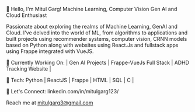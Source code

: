 👋 Hello, I'm Mitul Garg!
Machine Learning, Computer Vision Gen AI and Cloud Enthusiast 

Passionate about exploring the realms of Machine Learning, GenAI and Cloud. I've delved into the world of ML, from algorithms to applications and built projects using recommender systems, computer vision, CRNN models based on Python along with websites using React.Js and fullstack apps using Frappe integrated with VueJS.

🔭 Currently Working On:
| Gen AI Projects | Frappe-VueJs Full Stack | ADHD Tracking Website | 

🌱 Tech:
Python | ReactJS | Frappe | HTML | SQL | C | 

💬 Let's Connect:
linkedin.com/in/mitulgarg123/

Reach me at mitulgarg3@gmail.com

